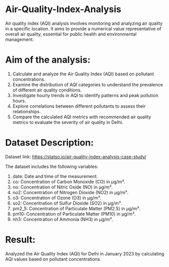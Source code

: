 # Air-Quality-Index-Analysis

Air quality index (AQI) analysis involves monitoring and analyzing air quality in a specific location. It aims to provide a numerical value representative of overall air quality, essential for public health and environmental management.

# Aim of the analysis:

1. Calculate and analyze the Air Quality Index (AQI) based on pollutant concentrations.
2. Examine the distribution of AQI categories to understand the prevalence of different air quality conditions.
3. Investigate hourly trends in AQI to identify patterns and peak pollution hours.
4. Explore correlations between different pollutants to assess their relationships.
5. Compare the calculated AQI metrics with recommended air quality metrics to evaluate the severity of air quality in Delhi.

# Dataset Description:

Dataset link: https://statso.io/air-quality-index-analysis-case-study/

The dataset includes the following variables:

1. date: Date and time of the measurement.
2. co: Concentration of Carbon Monoxide (CO) in µg/m³.
3. no: Concentration of Nitric Oxide (NO) in µg/m³.
4. no2: Concentration of Nitrogen Dioxide (NO2) in µg/m³.
5. o3: Concentration of Ozone (O3) in µg/m³.
6. so2: Concentration of Sulfur Dioxide (SO2) in µg/m³.
7. pm2_5: Concentration of Particulate Matter (PM2.5) in µg/m³.
8. pm10: Concentration of Particulate Matter (PM10) in µg/m³.
9. nh3: Concentration of Ammonia (NH3) in µg/m³.

# Result:
Analyzed the Air Quality Index (AQI) for Delhi in January 2023 by calculating AQI values based on pollutant concentrations.

